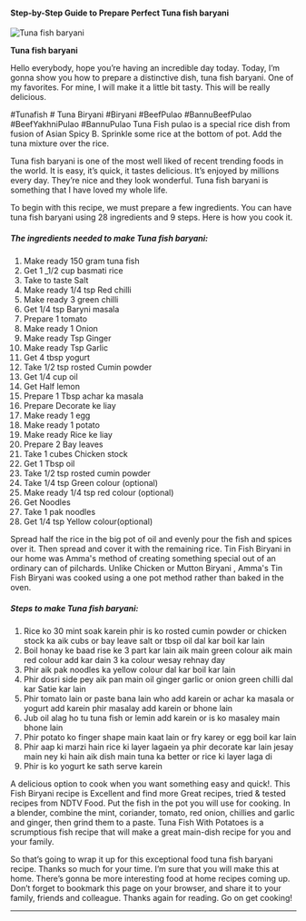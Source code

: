             

#### Step-by-Step Guide to Prepare Perfect Tuna fish baryani

![Tuna fish baryani](https://img-global.cpcdn.com/recipes/d8f7285776b414f6/751x532cq70/tuna-fish-baryani-recipe-main-photo.jpg)

**Tuna fish baryani**

Hello everybody, hope you’re having an incredible day today. Today, I’m gonna show you how to prepare a distinctive dish, tuna fish baryani. One of my favorites. For mine, I will make it a little bit tasty. This will be really delicious.

#Tunafish # Tuna Biryani #Biryani #BeefPulao #BannuBeefPulao #BeefYakhniPulao #BannuPulao Tuna Fish pulao is a special rice dish from fusion of Asian Spicy B. Sprinkle some rice at the bottom of pot. Add the tuna mixture over the rice.

Tuna fish baryani is one of the most well liked of recent trending foods in the world. It is easy, it’s quick, it tastes delicious. It’s enjoyed by millions every day. They’re nice and they look wonderful. Tuna fish baryani is something that I have loved my whole life.

To begin with this recipe, we must prepare a few ingredients. You can have tuna fish baryani using 28 ingredients and 9 steps. Here is how you cook it.

##### The ingredients needed to make Tuna fish baryani:

1.  Make ready 150 gram tuna fish
2.  Get 1 \_1/2 cup basmati rice
3.  Take to taste Salt
4.  Make ready 1/4 tsp Red chilli
5.  Make ready 3 green chilli
6.  Get 1/4 tsp Baryni masala
7.  Prepare 1 tomato
8.  Make ready 1 Onion
9.  Make ready Tsp Ginger
10.  Make ready Tsp Garlic
11.  Get 4 tbsp yogurt
12.  Take 1/2 tsp rosted Cumin powder
13.  Get 1/4 cup oil
14.  Get Half lemon
15.  Prepare 1 Tbsp achar ka masala
16.  Prepare Decorate ke liay
17.  Make ready 1 egg
18.  Make ready 1 potato
19.  Make ready Rice ke liay
20.  Prepare 2 Bay leaves
21.  Take 1 cubes Chicken stock
22.  Get 1 Tbsp oil
23.  Take 1/2 tsp rosted cumin powder
24.  Take 1/4 tsp Green colour (optional)
25.  Make ready 1/4 tsp red colour (optional)
26.  Get Noodles
27.  Take 1 pak noodles
28.  Get 1/4 tsp Yellow colour(optional)

Spread half the rice in the big pot of oil and evenly pour the fish and spices over it. Then spread and cover it with the remaining rice. Tin Fish Biryani in our home was Amma's method of creating something special out of an ordinary can of pilchards. Unlike Chicken or Mutton Biryani , Amma's Tin Fish Biryani was cooked using a one pot method rather than baked in the oven.

##### Steps to make Tuna fish baryani:

1.  Rice ko 30 mint soak karein phir is ko rosted cumin powder or chicken stock ka aik cubs or bay leave salt or tbsp oil dal kar boil kar lain
2.  Boil honay ke baad rise ke 3 part kar lain aik main green colour aik main red colour add kar dain 3 ka colour wesay rehnay day
3.  Phir aik pak noodles ka yellow colour dal kar boil kar lain
4.  Phir dosri side pey aik pan main oil ginger garlic or onion green chilli dal kar Satie kar lain
5.  Phir tomato lain or paste bana lain who add karein or achar ka masala or yogurt add karein phir masalay add karein or bhone lain
6.  Jub oil alag ho tu tuna fish or lemin add karein or is ko masaley main bhone lain
7.  Phir potato ko finger shape main kaat lain or fry karey or egg boil kar lain
8.  Phir aap ki marzi hain rice ki layer lagaein ya phir decorate kar lain jesay main ney ki hain aik dish main tuna ka better or rice ki layer laga di
9.  Phir is ko yogurt ke sath serve karein

A delicious option to cook when you want something easy and quick!. This Fish Biryani recipe is Excellent and find more Great recipes, tried & tested recipes from NDTV Food. Put the fish in the pot you will use for cooking. In a blender, combine the mint, coriander, tomato, red onion, chillies and garlic and ginger, then grind them to a paste. Tuna Fish With Potatoes is a scrumptious fish recipe that will make a great main-dish recipe for you and your family.

So that’s going to wrap it up for this exceptional food tuna fish baryani recipe. Thanks so much for your time. I’m sure that you will make this at home. There’s gonna be more interesting food at home recipes coming up. Don’t forget to bookmark this page on your browser, and share it to your family, friends and colleague. Thanks again for reading. Go on get cooking!

* * *